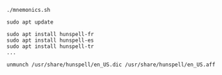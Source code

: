 ```
./mnemonics.sh
```

```
sudo apt update
```

```
sudo apt install hunspell-fr
sudo apt install hunspell-es
sudo apt install hunspell-tr
...
```

```
unmunch /usr/share/hunspell/en_US.dic /usr/share/hunspell/en_US.aff
```